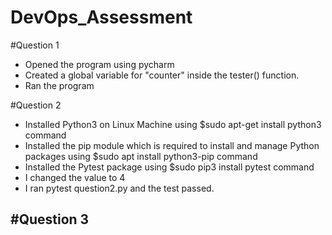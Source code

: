 # DevOps_Assessment

#Question 1

- Opened the program using pycharm
- Created a global variable for "counter" inside the tester() function.
- Ran the program

#Question 2
- Installed Python3 on Linux Machine using $sudo apt-get install python3 command
- Installed the pip module which is required to install and manage Python packages using $sudo apt install python3-pip command
- Installed the Pytest package using $sudo pip3 install pytest command
- I changed the value to 4
- I ran pytest question2.py and the test passed.

#Question 3
- 
